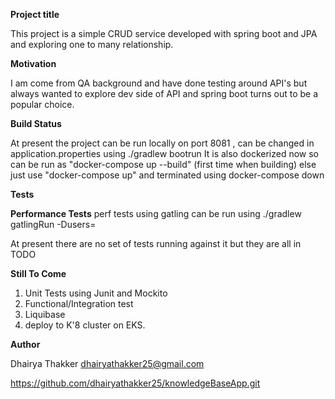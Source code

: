**Project title**

This project is a simple CRUD service developed with spring boot and 
JPA and exploring one to many relationship.

**Motivation**

I am come from QA background and have done testing around API's 
but always wanted to explore dev side of API and spring boot turns out to be a 
popular choice.

**Build Status**

At present the project can be run locally on port 8081 , 
can be changed in application.properties using ./gradlew bootrun
It is also dockerized now so can be run as 
"docker-compose up --build"  (first time when building)
else just use "docker-compose up" 
and terminated using docker-compose down

**Tests**

**Performance Tests**
perf tests using gatling can be run using 
./gradlew gatlingRun -Dusers=<no of users to be injected>

At present there are no set of tests running against it but they are all in TODO

**Still To Come**

1. Unit Tests using Junit and Mockito
2. Functional/Integration test
4. Liquibase
5. deploy to K'8 cluster on EKS.

**Author**

Dhairya Thakker
dhairyathakker25@gmail.com

https://github.com/dhairyathakker25/knowledgeBaseApp.git

